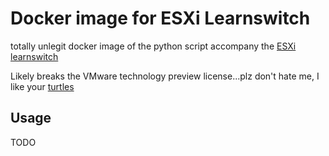 Docker image for ESXi Learnswitch
==================================

totally unlegit docker image of the python script accompany the [ESXi learnswitch](https://labs.vmware.com/flings/learnswitch)

Likely breaks the VMware technology preview license...plz don't hate me, I like your [turtles](https://twitter.com/VMwareTurtles)

Usage
------
TODO
